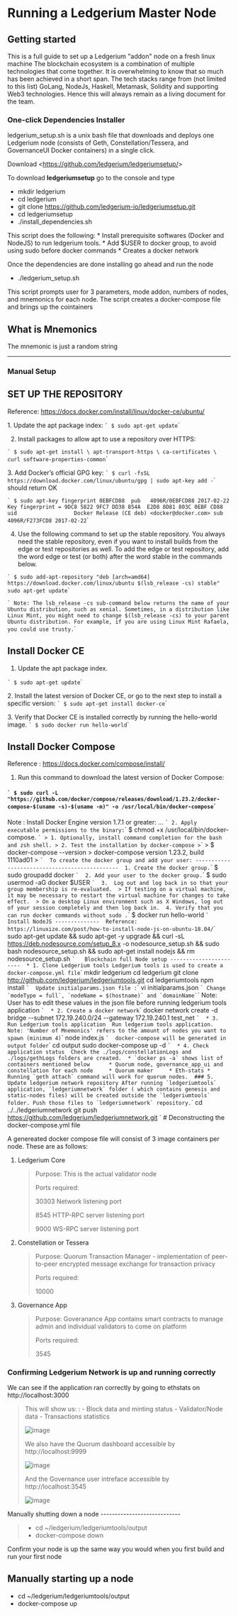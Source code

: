 Running a Ledgerium Master Node
===============================

Getting started
---------------

This is a full guide to set up a Ledgerium "addon" node on a fresh linux
machine The blockchain ecosystem is a combination of multiple
technologies that come together. It is overwhelming to know that so much
has been achieved in a short span. The tech stacks range from (not
limited to this list) GoLang, NodeJs, Haskell, Metamask, Solidity and
supporting Web3 technologies. Hence this will always remain as a living
document for the team.

### One-click Dependencies Installer

ledgerium\_setup.sh is a unix bash file that downloads and deploys one
Ledgerium node (consists of Geth, Constellation/Tessera, and
GovernanceUI Docker containers) in a single click.

Download \<<https://github.com/ledgerium/ledgeriumsetup/>\>

To download **ledgeriumsetup** go to the console and type

-   mkdir ledgerium
-   cd ledgerium
-   git clone https://github.com/ledgerium-io/ledgeriumsetup.git
-   cd ledgeriumsetup
-   ./install\_dependencies.sh

This script does the following: \* Install prerequisite softwares
(Docker and NodeJS) to run ledgerium tools. \* Add \$USER to docker
group, to avoid using sudo before docker commands \* Creates a docker
network

Once the dependencies are done installing go ahead and run the node

-   ./ledgerium\_setup.sh

This script prompts user for 3 parameters, mode addon, numbers of nodes,
and mnemonics for each node. The script creates a docker-compose file
and brings up the cointainers

What is Mnemonics
-----------------

The mnemonic is just a random string

* * * * *

### Manual Setup

SET UP THE REPOSITORY
---------------------

Reference: <https://docs.docker.com/install/linux/docker-ce/ubuntu/>

​1. Update the apt package index: `` ` $ sudo apt-get update ``\`

2.  Install packages to allow apt to use a repository over HTTPS:

`` ` $ sudo apt-get install \ apt-transport-https \ ca-certificates \ curl software-properties-common ``\`

​3. Add Docker’s official GPG key:
`` ` $ curl -fsSL https://download.docker.com/linux/ubuntu/gpg | sudo apt-key add - ``\`
should return OK

`` ` $ sudo apt-key fingerprint 0EBFCD88  pub   4096R/0EBFCD88 2017-02-22       Key fingerprint = 9DC8 5822 9FC7 DD38 854A  E2D8 8D81 803C 0EBF CD88 uid                  Docker Release (CE deb) <docker@docker.com> sub   4096R/F273FCD8 2017-02-22 ``\`

4.  Use the following command to set up the stable repository. You
    always need the stable repository, even if you want to install
    builds from the edge or test repositories as well. To add the edge
    or test repository, add the word edge or test (or both) after the
    word stable in the commands below.

`` ` $ sudo add-apt-repository "deb [arch=amd64] https://download.docker.com/linux/ubuntu $(lsb_release -cs) stable" sudo apt-get update ``\`

`` ` Note: The lsb_release -cs sub-command below returns the name of your Ubuntu distribution, such as xenial. Sometimes, in a distribution like Linux Mint, you might need to change $(lsb_release -cs) to your parent Ubuntu distribution. For example, if you are using Linux Mint Rafaela, you could use trusty. ``\`

Install Docker CE
-----------------

1.  Update the apt package index.

`` ` $ sudo apt-get update ``\`

​2. Install the latest version of Docker CE, or go to the next step to
install a specific version: `` ` $ sudo apt-get install docker-ce ``\`

​3. Verify that Docker CE is installed correctly by running the
hello-world image. `` ` $ sudo docker run hello-world ``\`

Install Docker Compose
----------------------

Reference : <https://docs.docker.com/compose/install/>

1.  Run this command to download the latest version of Docker Compose:

#### `` ` $ sudo curl -L "https://github.com/docker/compose/releases/download/1.23.2/docker-compose-$(uname -s)-$(uname -m)" -o /usr/local/bin/docker-compose ``\`

Note : Install Docker Engine version 1.7.1 or greater: ...
`` ` 2. Apply executable permissions to the binary: ``\` \$ chmod +x
/usr/local/bin/docker-compose.
`` ` > 1. Optionally, install command completion for the bash and zsh shell. > 2. Test the installation by docker-compose > ``\`
\> \$ docker-compose --version \> docker-compose version 1.23.2, build
1110ad01 \>
`` `  To create the docker group and add your user: ----------------------------------------------  1. Create the docker group. ``\`
\$ sudo groupadd docker `` `  2. Add your user to the docker group. ``\`
\$ sudo usermod -aG docker \$USER
`` `  3.  Log out and log back in so that your group membership is re-evaluated.  > If testing on a virtual machine, it may be necessary to restart the virtual machine for changes to take effect.  > On a desktop Linux environment such as X Windows, log out of your session completely and then log back in.  4. Verify that you can run docker commands without sudo . ``\`
\$ docker run hello-world
`` `  Install NodeJS --------------  Reference:  https://linuxize.com/post/how-to-install-node-js-on-ubuntu-18.04/ ``\`
sudo apt-get update && sudo apt-get -y upgrade && curl -sL
<https://deb.nodesource.com/setup_8.x> -o nodesource\_setup.sh && sudo
bash nodesource\_setup.sh && sudo apt-get install nodejs && rm
nodesource\_setup.sh
`` `   Blockchain full Node setup -----------------------  * 1. Clone Ledgerium tools Ledgerium tools is used to create a docker-compose.yml file ``\`
mkdir ledgerium cd ledgerium git clone
<http://github.com/ledgerium/ledgeriumtools.git> cd ledgeriumtools npm
install `` `  Update initialparams.json file : ``\` vi
initialparams.json
`` ` Change `modeType = full`, `nodeName = $(hostname)` and `domainName` ``\`
Note: User has to edit these values in the json file before running
ledgerium tools application `` `  * 2. Create a docker network ``\`
docker network create -d bridge --subnet 172.19.240.0/24 --gateway
172.19.240.1 test\_net
`` `  * 3. Run Ledgerium tools application  Run ledgerium tools application. Note: 'Number of Mnemonics' refers to the amount of nodes you want to spawn (minimum 4) ``\`
node index.js
`` `  docker-compose will be generated in output folder ``\` cd output
sudo docker-compose up -d
`` `  * 4. Check application status  Check the ./logs/constellationLogs and ./logs/gethLogs folders are created.  * `docker ps -a` shows list of containers mentioned below      * Quorum node, governance_app_ui and constellation for each node     * Quorum maker     * Eth-stats * Running `geth attach` command will work for quorum nodes.  ### 5. Update ledgerium network repository After running `ledgeriumtools` application, `ledgeriumnetwork` folder ( which contains genesis and static-nodes files) will be created outside the `ledgeriumtools` folder. Push those files to `ledgeriumnetwork` repository. ``\`
cd ../../ledgeriumnetwork git push
<https://github.com/ledgerium/ledgeriumnetwork.git> \` \# Deconstructing
the docker-compose.yml file

A genereated docker compose file will consist of 3 image containers per
node. These are as follows:

1.  Ledgerium Core

    > Purpose: This is the actual validator node
    >
    > Ports required:
    >
    > 30303 Network listening port
    >
    > 8545 HTTP-RPC server listening port
    >
    > 9000 WS-RPC server listening port

2.  Constellation or Tessera

    > Purpose: Quorum Transaction Manager - implementation of
    > peer-to-peer encrypted message exchange for transaction privacy
    >
    > Ports required:
    >
    > 10000

3.  Governance App

    > Purpose: Goveranance App contains smart contracts to manage admin
    > and individual validators to come on platform
    >
    > Ports required:
    >
    > 3545

### Confirming Ledgerium Network is up and running correctly

We can see if the application ran correctly by going to ethstats on
http://localhost:3000

> This will show us:
> :   -   Block data and minting status
>     -   Validator/Node data
>     -   Transactions statistics
>
> ![image](images/3000.png)
>
> We also have the Quorum dashboard accessible by http://localhost:9999
>
> ![image](images/9999.png)
>
> And the Governance user intreface accessible by http://localhost:3545
>
> ![image](images/governance.png)

Manually shutting down a node ----------------------------

> -   cd \~/ledgerium/ledgeriumtools/output
> -   docker-compose down

Confirm your node is up the same way you would when you first build and
run your first node

Manually starting up a node
---------------------------

-   cd \~/ledgerium/ledgeriumtools/output
-   docker-compose up


